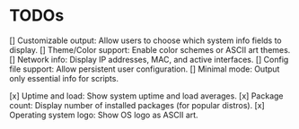 # TODOs
[] Customizable output: Allow users to choose which system info fields to display.
[] Theme/Color support: Enable color schemes or ASCII art themes.
[] Network info: Display IP addresses, MAC, and active interfaces.
[] Config file support: Allow persistent user configuration.
[] Minimal mode: Output only essential info for scripts.


[x] Uptime and load: Show system uptime and load averages.
[x] Package count: Display number of installed packages (for popular distros).
[x] Operating system logo: Show OS logo as ASCII art.